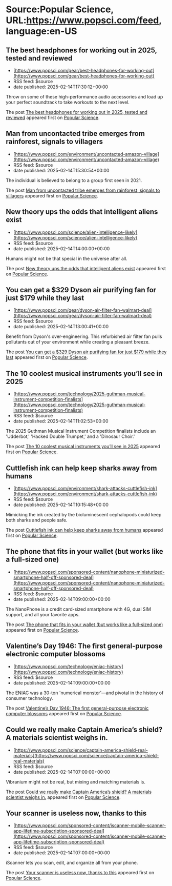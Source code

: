 # Source:Popular Science, URL:https://www.popsci.com/feed, language:en-US

## The best headphones for working out in 2025, tested and reviewed
 - [https://www.popsci.com/gear/best-headphones-for-working-out](https://www.popsci.com/gear/best-headphones-for-working-out)
 - RSS feed: $source
 - date published: 2025-02-14T17:30:12+00:00

<p>Throw on some of these high-performance audio accessories and load up your perfect soundtrack to take workouts to the next level.</p>
<p>The post <a href="https://www.popsci.com/gear/best-headphones-for-working-out/">The best headphones for working out in 2025, tested and reviewed</a> appeared first on <a href="https://www.popsci.com">Popular Science</a>.</p>

## Man from uncontacted tribe emerges from rainforest, signals to villagers
 - [https://www.popsci.com/environment/uncontacted-amazon-village](https://www.popsci.com/environment/uncontacted-amazon-village)
 - RSS feed: $source
 - date published: 2025-02-14T15:30:54+00:00

<p>The individual is believed to belong to a group first seen in 2021. </p>
<p>The post <a href="https://www.popsci.com/environment/uncontacted-amazon-village/">Man from uncontacted tribe emerges from rainforest, signals to villagers</a> appeared first on <a href="https://www.popsci.com">Popular Science</a>.</p>

## New theory ups the odds that intelligent aliens exist
 - [https://www.popsci.com/science/alien-intelligence-likely](https://www.popsci.com/science/alien-intelligence-likely)
 - RSS feed: $source
 - date published: 2025-02-14T14:00:00+00:00

<p>Humans might not be that special in the universe after all.</p>
<p>The post <a href="https://www.popsci.com/science/alien-intelligence-likely/">New theory ups the odds that intelligent aliens exist</a> appeared first on <a href="https://www.popsci.com">Popular Science</a>.</p>

## You can get a $329 Dyson air purifying fan for just $179 while they last
 - [https://www.popsci.com/gear/dyson-air-filter-fan-walmart-deal](https://www.popsci.com/gear/dyson-air-filter-fan-walmart-deal)
 - RSS feed: $source
 - date published: 2025-02-14T13:00:41+00:00

<p>Benefit from Dyson's over-engineering. This refurbished air filter fan pulls pollutants out of your environment while creating a pleasant breeze. </p>
<p>The post <a href="https://www.popsci.com/gear/dyson-air-filter-fan-walmart-deal/">You can get a $329 Dyson air purifying fan for just $179 while they last</a> appeared first on <a href="https://www.popsci.com">Popular Science</a>.</p>

## The 10 coolest musical instruments you’ll see in 2025
 - [https://www.popsci.com/technology/2025-guthman-musical-instrument-competition-finalists](https://www.popsci.com/technology/2025-guthman-musical-instrument-competition-finalists)
 - RSS feed: $source
 - date published: 2025-02-14T11:02:53+00:00

<p>The 2025 Guthman Musical Instrument Competition finalists include an 'Udderbot,' 'Hacked Double Trumpet,' and a 'Dinosaur Choir.'</p>
<p>The post <a href="https://www.popsci.com/technology/2025-guthman-musical-instrument-competition-finalists/">The 10 coolest musical instruments you&#8217;ll see in 2025</a> appeared first on <a href="https://www.popsci.com">Popular Science</a>.</p>

## Cuttlefish ink can help keep sharks away from humans
 - [https://www.popsci.com/environment/shark-attacks-cuttlefish-ink](https://www.popsci.com/environment/shark-attacks-cuttlefish-ink)
 - RSS feed: $source
 - date published: 2025-02-14T10:15:48+00:00

<p>Mimicking the ink created by the bioluminescent cephalopods could keep both sharks and people safe.</p>
<p>The post <a href="https://www.popsci.com/environment/shark-attacks-cuttlefish-ink/">Cuttlefish ink can help keep sharks away from humans</a> appeared first on <a href="https://www.popsci.com">Popular Science</a>.</p>

## The phone that fits in your wallet (but works like a full-sized one)
 - [https://www.popsci.com/sponsored-content/nanophone-miniaturized-smartphone-half-off-sponsored-deal](https://www.popsci.com/sponsored-content/nanophone-miniaturized-smartphone-half-off-sponsored-deal)
 - RSS feed: $source
 - date published: 2025-02-14T09:00:00+00:00

<p>The NanoPhone is a credit card-sized smartphone with 4G, dual SIM support, and all your favorite apps.</p>
<p>The post <a href="https://www.popsci.com/sponsored-content/nanophone-miniaturized-smartphone-half-off-sponsored-deal/">The phone that fits in your wallet (but works like a full-sized one)</a> appeared first on <a href="https://www.popsci.com">Popular Science</a>.</p>

## Valentine’s Day 1946: The first general-purpose electronic computer blossoms
 - [https://www.popsci.com/technology/eniac-history](https://www.popsci.com/technology/eniac-history)
 - RSS feed: $source
 - date published: 2025-02-14T09:00:00+00:00

<p>The ENIAC was a 30-ton 'numerical monster'—and pivotal in the history of consumer technology.</p>
<p>The post <a href="https://www.popsci.com/technology/eniac-history/">Valentine&#8217;s Day 1946: The first general-purpose electronic computer blossoms</a> appeared first on <a href="https://www.popsci.com">Popular Science</a>.</p>

## Could we really make Captain America’s shield? A materials scientist weighs in.
 - [https://www.popsci.com/science/captain-america-shield-real-materials](https://www.popsci.com/science/captain-america-shield-real-materials)
 - RSS feed: $source
 - date published: 2025-02-14T07:00:00+00:00

<p>Vibranium might not be real, but mixing and matching materials is.</p>
<p>The post <a href="https://www.popsci.com/science/captain-america-shield-real-materials/">Could we really make Captain America&#8217;s shield? A materials scientist weighs in.</a> appeared first on <a href="https://www.popsci.com">Popular Science</a>.</p>

## Your scanner is useless now, thanks to this
 - [https://www.popsci.com/sponsored-content/iscanner-mobile-scanner-app-lifetime-subscription-sponsored-deal](https://www.popsci.com/sponsored-content/iscanner-mobile-scanner-app-lifetime-subscription-sponsored-deal)
 - RSS feed: $source
 - date published: 2025-02-14T07:00:00+00:00

<p>iScanner lets you scan, edit, and organize all from your phone.</p>
<p>The post <a href="https://www.popsci.com/sponsored-content/iscanner-mobile-scanner-app-lifetime-subscription-sponsored-deal/">Your scanner is useless now, thanks to this</a> appeared first on <a href="https://www.popsci.com">Popular Science</a>.</p>

